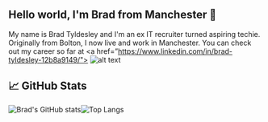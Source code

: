 ## Hello world, I'm Brad from Manchester 🏴󠁧󠁢󠁥󠁮󠁧󠁿
My name is Brad Tyldesley and I'm an ex IT recruiter turned aspiring techie. Originally from Bolton, I now live and work in Manchester. You can check out my career so far at <a href=”https://www.linkedin.com/in/brad-tyldesley-12b8a9149/"> ![alt text](https://img.shields.io/badge/-LinkedIn-0e76a8?style=plastic&logo=linkedIn)</a>


## 📈 GitHub Stats

![Brad's GitHub stats](https://github-readme-stats.vercel.app/api?username=btyldesley3&theme=dark&show_icons=true)![Top Langs](https://github-readme-stats.vercel.app/api/top-langs/?username=btyldesley3&theme=dark) 
